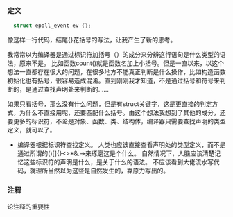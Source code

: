 ### 定义
```c++
  struct epoll_event ev {};
```
像这样一行代码，结尾{}花括号的写法，让我产生了新的思考。

我常常以为编译器是通过标识符加括号（）的成分来分辨这行语句是什么类型的语法，原来不是。
比如函数count()就是函数名加上小括号。但是一直以来，以这个想法一直都存在很大的问题，在很多地方不能真正判断是什么操作，比如构造函数初始化也有括号，很容易造成混淆。直到刚刚我才知道，不是通过括号和符号来判断的，是通过查找声明处来判断的……

如果只看括号，那么没有什么问题，但是有struct关键字，这是更直接的判定方式，为什么不直接用呢，还要匹配什么括号。由这个想法我想到了其他的成分，还要更多的标识符，不论是对象、函数、类、结构体，编译器只需要查找声明的类型定义，就可以了。

- 编译器根据标识符查找定义。
人类也应该直接查看声明处的类型定义，而不是通过所谓的()[]{}<>*&.->来琢磨这是个什么。
自然情况下，人脑应该清楚记忆这些标识符的声明是什么，是关于什么的语法。
不应该看到大佬流水写代码，就理所当然以为这些是自然发生的，靠原力写出的。

### 注释
论注释的重要性

